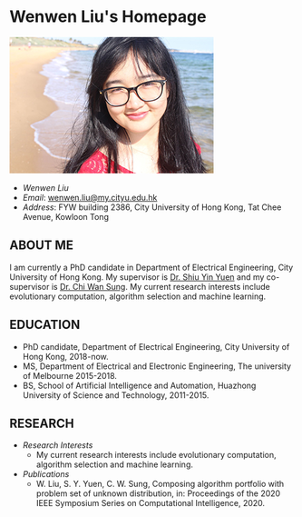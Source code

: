 # Wenwen Liu's Homepage

![Image of WwL](./wwl.jpeg )
- *Wenwen Liu* 
- *Email*: wenwen.liu@my.cityu.edu.hk
- *Address*: FYW building 2386, City University of Hong Kong, Tat Chee Avenue, Kowloon Tong

## ABOUT ME

I am currently a PhD candidate in Department of Electrical Engineering, City University of Hong Kong. My supervisor is <a href="http://www.ee.cityu.edu.hk/~syyuen/">Dr. Shiu Yin Yuen</a> and my co-supervisor is <a href="https://www.ee.cityu.edu.hk/~cwsung/index.html/">Dr. Chi Wan Sung</a>. My current research interests include evolutionary computation, algorithm selection and machine learning.

## EDUCATION
- PhD candidate, Department of Electrical Engineering, City University of Hong Kong, 2018-now.
- MS, Department of Electrical and Electronic Engineering, The university of Melbourne 2015-2018.
- BS, School of Artificial Intelligence and Automation, Huazhong University of Science and Technology, 2011-2015.

## RESEARCH
- *Research Interests*
  - My current research interests include evolutionary computation, algorithm selection and machine learning.
- *Publications*
  - W.  Liu,  S.  Y.  Yuen,  C.  W.  Sung,  Composing  algorithm  portfolio  with problem  set  of  unknown  distribution,  in:  Proceedings  of  the  2020  IEEE Symposium Series on Computational Intelligence, 2020.
